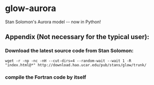 # glow-aurora
Stan Solomon's Aurora model -- now in Python!


Appendix (Not necessary for the typical user):
----------------------------------------------
### Download the latest source code from Stan Solomon:
``` 
wget -r -np -nc -nH --cut-dirs=4 --random-wait --wait 1 -R "index.html@*" http://download.hao.ucar.edu/pub/stans/glow/trunk/
```

### compile the Fortran code by itself
